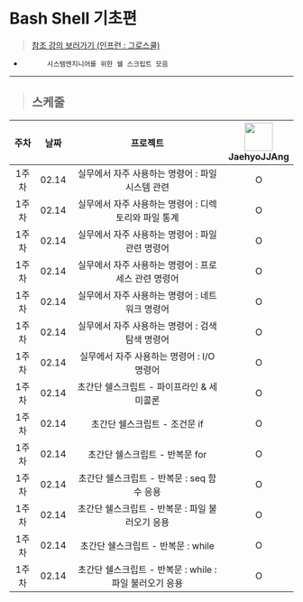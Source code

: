 # Bash Shell 기초편

> [참조 강의 보러가기 (인프런 : 그로스쿨)](https://www.inflearn.com/course/%EB%A6%AC%EB%88%85%EC%8A%A4-bash-shellscript/dashboard)

-           시스템엔지니어를 위한 쉘 스크립트 모음



***

> ## 스케줄

| 주차 | 날짜 | 프로젝트 |  <img src="https://avatars.githubusercontent.com/u/91415701?v=4" width="50" height="50"> </br> JaehyoJJAng
| :--: | :--------------------------: | :--: | :-----------------: |
| 1주차 | 02.14 | 실무에서 자주 사용하는 명령어 : 파일 시스템 관련 | O |
| 1주차 | 02.14 | 실무에서 자주 사용하는 명령어 : 디렉토리와 파일 통계 | O |
| 1주차 | 02.14 | 실무에서 자주 사용하는 명령어 : 파일 관련 명령어 | O |
| 1주차 | 02.14 | 실무에서 자주 사용하는 명령어 : 프로세스 관련 명령어 | O |
| 1주차 | 02.14 | 실무에서 자주 사용하는 명령어 : 네트워크 명령어 | O |
| 1주차 | 02.14 | 실무에서 자주 사용하는 명령어 : 검색탐색 명령어 | O |
| 1주차 | 02.14 | 실무에서 자주 사용하는 명령어 : I/O 명령어 | O |
| 1주차 | 02.14 | 초간단 쉘스크립트 - 파이프라인 \& 세미콜론 | O |
| 1주차 | 02.14 | 초간단 쉘스크립트 - 조건문 if | O |
| 1주차 | 02.14 | 초간단 쉘스크립트 - 반복문 for | O |
| 1주차 | 02.14 | 초간단 쉘스크립트 - 반복문 : seq 함수 응용 | O |
| 1주차 | 02.14 | 초간단 쉘스크립트 - 반복문 : 파일 불러오기 응용 | O |
| 1주차 | 02.14 | 초간단 쉘스크립트 - 반복문 : while | O |
| 1주차 | 02.14 | 초간단 쉘스크립트 - 반복문 : while : 파일 불러오기 응용 | O |